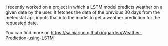 I recently worked on a project in which a LSTM model predicts weather on a given date by the user. It fetches the data of the previous 30 days from the meteostat api, inputs that into the model to get a weather prediction for the requested date.

You can find more on https://sainiarjun.github.io/garden/Weather-Prediction-using-LSTM